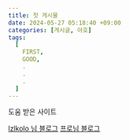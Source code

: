 ```yaml
---
title: 첫 게시물
date: 2024-05-27 05:18:40 +09:00
categories: [게시글, 야호]
tags:
  [
    FIRST,
    GOOD,
    .
    .
    .
  ]
---
```


도움 받은 사이트

[lzlkolo 님 블로그](https://velog.io/@lzlko/github-%EB%B8%94%EB%A1%9C%EA%B7%B8)
[프로님 블로그](https://devpro.kr/categories/)